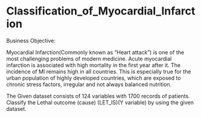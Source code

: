 # Classification_of_Myocardial_Infarction

Business Objective:
	

Myocardial Infarction(Commonly known as “Heart attack”)  is one of the most challenging problems of modern medicine. Acute myocardial infarction is associated with high mortality in the first year after it. The incidence of MI remains high in all countries. This is especially true for the urban population of highly developed countries, which are exposed to chronic stress factors, irregular and not always balanced nutrition.

The Given dataset consists of 124 variables with 1700 records of patients. Classify the Lethal outcome (cause) (LET_IS)(Y variable) by using the given dataset.
